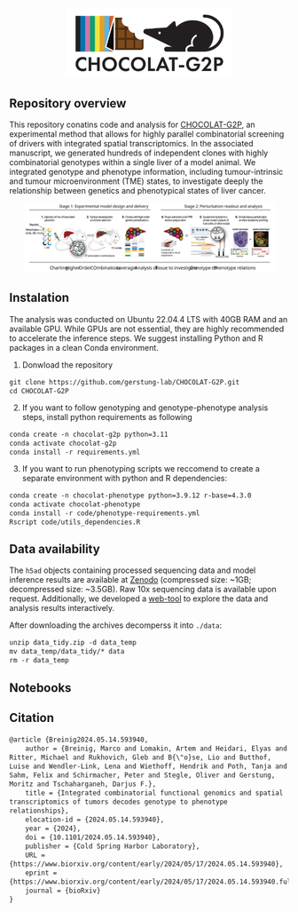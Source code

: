 <p align="center">
  <img src="img/chocolat-g2p-logo.svg" width="300"/>
</p>

## Repository overview
This repository conatins code and analysis for [CHOCOLAT-G2P](## "Charting Higher Order COmbinations Leveraging Analysis of Tissue - Genotype to Phenotype"), an experimental method that allows for highly parallel combinatorial screening of drivers with integrated spatial transcriptomics. In the associated manuscript, we generated hundreds of independent clones with highly combinatorial genotypes within a single liver of a model animal. We integrated genotype and phenotype information, including tumour-intrinsic and tumour microenvironment (TME) states, to investigate deeply the relationship between genetics and phenotypical states of liver cancer.

<p align="center">
  <img src="img/chocolat-g2p-workflow.svg" width="90%"/>
</p>

## Instalation 
The analysis was conducted on Ubuntu 22.04.4 LTS with 40GB RAM and an available GPU. While GPUs are not essential, they are highly recommended to accelerate the inference steps. We suggest installing Python and R packages in a clean Conda environment.

1. Donwload the repository
```
git clone https://github.com/gerstung-lab/CHOCOLAT-G2P.git
cd CHOCOLAT-G2P
```
2. If you want to follow genotyping and genotype-phenotype analysis steps, install python requirements as following
```
conda create -n chocolat-g2p python=3.11
conda activate chocolat-g2p
conda install -r requirements.yml
```

3. If you want to run phenotyping scripts we reccomend to create a separate environment with python and R dependencies:

```
conda create -n chocolat-phenotype python=3.9.12 r-base=4.3.0
conda activate chocolat-phenotype
conda install -r code/phenotype-requirements.yml
Rscript code/utils_dependencies.R
```

## Data availability

The `h5ad` objects containing processed sequencing data and model inference results are available at [Zenodo](https://zenodo.org/records/10986436) (compressed size: ~1GB; decompressed size: ~3.5GB). Raw 10x sequencing data is available upon request. Additionally, we developed a [web-tool](https://chocolat-g2p.dkfz.de/) to explore the data and analysis results interactively.

After downloading the archives decomperss it into `./data`:

```
unzip data_tidy.zip -d data_temp
mv data_temp/data_tidy/* data
rm -r data_temp
```

## Notebooks


## Citation
```
@article {Breinig2024.05.14.593940,
	author = {Breinig, Marco and Lomakin, Artem and Heidari, Elyas and Ritter, Michael and Rukhovich, Gleb and B{\"o}se, Lio and Butthof, Luise and Wendler-Link, Lena and Wiethoff, Hendrik and Poth, Tanja and Sahm, Felix and Schirmacher, Peter and Stegle, Oliver and Gerstung, Moritz and Tschaharganeh, Darjus F.},
	title = {Integrated combinatorial functional genomics and spatial transcriptomics of tumors decodes genotype to phenotype relationships},
	elocation-id = {2024.05.14.593940},
	year = {2024},
	doi = {10.1101/2024.05.14.593940},
	publisher = {Cold Spring Harbor Laboratory},
	URL = {https://www.biorxiv.org/content/early/2024/05/17/2024.05.14.593940},
	eprint = {https://www.biorxiv.org/content/early/2024/05/17/2024.05.14.593940.full.pdf},
	journal = {bioRxiv}
}

```